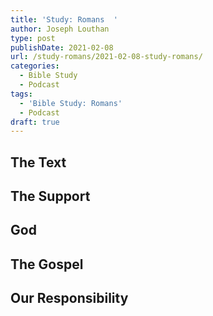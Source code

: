 ```yaml
---
title: 'Study: Romans  '
author: Joseph Louthan
type: post
publishDate: 2021-02-08
url: /study-romans/2021-02-08-study-romans/
categories:
  - Bible Study
  - Podcast
tags:
  - 'Bible Study: Romans'
  - Podcast
draft: true
---
```

## The Text

## The Support

## God

## The Gospel

## Our Responsibility


